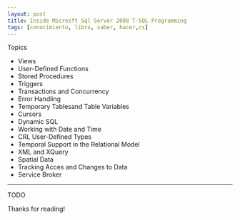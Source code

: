 ```yaml
---
layout: post
title: Inside Microsft Sql Server 2008 T-SQL Programming
tags: [conocimiento, libro, saber, hacer,cs]
---
```


<!--Resumen-->

Topics 

- Views
- User-Defined Functions
- Stored Procedures
- Triggers
- Transactions and Concurrency
- Error Handling
- Temporary Tablesand Table Variables
- Cursors
- Dynamic SQL
- Working with Date and Time
- CRL User-Defined Types
- Temporal Support in the Relational Model
- XML and XQuery
- Spatial Data
- Tracking Acces and Changes to Data
- Service Broker

---

<!--more-->
TODO
  
Thanks for reading!
